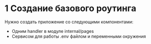 # 1 Создание базового роутинга
Нужно создать приложение со следующими компонентами:
- Одним handler в модуле internal/pages
- Сервисом для работы .env файлом и переменными окружения